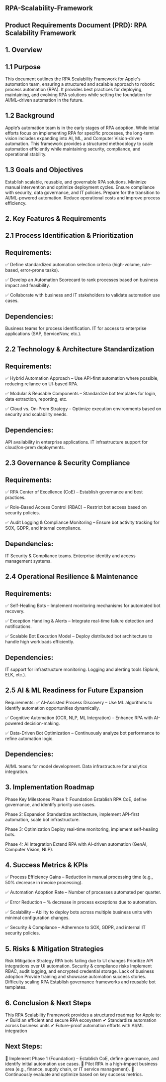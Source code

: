 ## RPA-Scalability-Framework
## Product Requirements Document (PRD): RPA Scalability Framework

## 1. Overview

## 1.1 Purpose
This document outlines the RPA Scalability Framework for Apple's automation team, ensuring a structured and scalable approach to robotic process automation (RPA). It provides best practices for deploying, maintaining, and evolving RPA solutions while setting the foundation for AI/ML-driven automation in the future.

## 1.2 Background
Apple’s automation team is in the early stages of RPA adoption. While initial efforts focus on implementing RPA for specific processes, the long-term vision includes expanding into AI, ML, and Computer Vision-driven automation. This framework provides a structured methodology to scale automation efficiently while maintaining security, compliance, and operational stability.

## 1.3 Goals and Objectives
Establish scalable, reusable, and governable RPA solutions.
Minimize manual intervention and optimize deployment cycles.
Ensure compliance with security, data governance, and IT policies.
Prepare for the transition to AI/ML-powered automation.
Reduce operational costs and improve process efficiency.

## 2. Key Features & Requirements
## 2.1 Process Identification & Prioritization

## Requirements:
✅ Define standardized automation selection criteria (high-volume, rule-based, error-prone tasks).


✅ Develop an Automation Scorecard to rank processes based on business impact and feasibility. 


✅ Collaborate with business and IT stakeholders to validate automation use cases.

## Dependencies:
Business teams for process identification.
IT for access to enterprise applications (SAP, ServiceNow, etc.).

## 2.2 Technology & Architecture Standardization
## Requirements:
✅ Hybrid Automation Approach – Use API-first automation where possible, reducing reliance on UI-based RPA. 


✅ Modular & Reusable Components – Standardize bot templates for login, data extraction, reporting, etc. 


✅ Cloud vs. On-Prem Strategy – Optimize execution environments based on security and scalability needs.

## Dependencies:
API availability in enterprise applications.
IT infrastructure support for cloud/on-prem deployments.

## 2.3 Governance & Security Compliance
## Requirements:
✅ RPA Center of Excellence (CoE) – Establish governance and best practices. 


✅ Role-Based Access Control (RBAC) – Restrict bot access based on security policies. 


✅ Audit Logging & Compliance Monitoring – Ensure bot activity tracking for SOX, GDPR, and internal compliance.

## Dependencies:
IT Security & Compliance teams.
Enterprise identity and access management systems.

## 2.4 Operational Resilience & Maintenance
## Requirements:
✅ Self-Healing Bots – Implement monitoring mechanisms for automated bot recovery. 


✅ Exception Handling & Alerts – Integrate real-time failure detection and notifications. 


✅ Scalable Bot Execution Model – Deploy distributed bot architecture to handle high workloads efficiently.

## Dependencies:
IT support for infrastructure monitoring.
Logging and alerting tools (Splunk, ELK, etc.).

## 2.5 AI & ML Readiness for Future Expansion
Requirements:
✅ AI-Assisted Process Discovery – Use ML algorithms to identify automation opportunities dynamically. 


✅ Cognitive Automation (OCR, NLP, ML Integration) – Enhance RPA with AI-powered decision-making. 


✅ Data-Driven Bot Optimization – Continuously analyze bot performance to refine automation logic.

## Dependencies:
AI/ML teams for model development.
Data infrastructure for analytics integration.

## 3. Implementation Roadmap
Phase	Key Milestones
Phase 1: Foundation	Establish RPA CoE, define governance, and identify priority use cases.


Phase 2: Expansion	Standardize architecture, implement API-first automation, scale bot infrastructure.


Phase 3: Optimization	Deploy real-time monitoring, implement self-healing bots.


Phase 4: AI Integration	Extend RPA with AI-driven automation (GenAI, Computer Vision, NLP).

## 4. Success Metrics & KPIs
✅ Process Efficiency Gains – Reduction in manual processing time (e.g., 50% decrease in invoice processing).


✅ Automation Adoption Rate – Number of processes automated per quarter.


✅ Error Reduction – % decrease in process exceptions due to automation.


✅ Scalability – Ability to deploy bots across multiple business units with minimal configuration changes.


✅ Security & Compliance – Adherence to SOX, GDPR, and internal IT security policies.

## 5. Risks & Mitigation Strategies
Risk	Mitigation Strategy
RPA bots failing due to UI changes	Prioritize API integrations over UI automation.
Security & compliance risks	Implement RBAC, audit logging, and encrypted credential storage.
Lack of business adoption	Provide training and showcase automation success stories.
Difficulty scaling RPA	Establish governance frameworks and reusable bot templates.

## 6. Conclusion & Next Steps
This RPA Scalability Framework provides a structured roadmap for Apple to:
✔ Build an efficient and secure RPA ecosystem
✔ Standardize automation across business units
✔ Future-proof automation efforts with AI/ML integration

## Next Steps:
📌 Implement Phase 1 (Foundation) – Establish CoE, define governance, and identify initial automation use cases.
📌 Pilot RPA in a high-impact business area (e.g., finance, supply chain, or IT service management).
📌 Continuously evaluate and optimize based on key success metrics.
